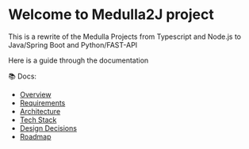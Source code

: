 # Welcome to Medulla2J project

This is a rewrite of the Medulla Projects from Typescript and Node.js to Java/Spring Boot and Python/FAST-API

Here is a guide through the documentation

📚 Docs:
- [Overview](docs/00-Overview.md)
- [Requirements](docs/01-Requirements.md)
- [Architecture](docs/02-Architecture.md)
- [Tech Stack](docs/03-Tech-Stack.md)
- [Design Decisions](docs/04-Decisions.md)
- [Roadmap](docs/05-Roadmap.md)